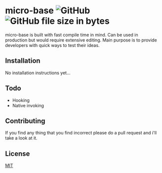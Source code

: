 # micro-base ![GitHub](https://img.shields.io/github/license/brunph/micro-base) ![GitHub file size in bytes](https://img.shields.io/github/size/brunph/micro-base)
micro-base is built with fast compile time in mind. Can be used in production but would require extensive editing. Main purpose is to provide developers with quick ways to test their ideas.

## Installation
No installation instructions yet...
## Todo

* Hooking
* Native invoking

## Contributing
If you find any thing that you find incorrect please do  a pull request and i'll take a look at it.

## License
[MIT](https://choosealicense.com/licenses/mit/)

